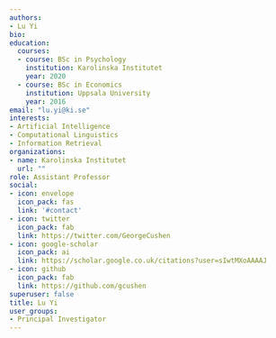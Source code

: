 ```yaml
---
authors:
- Lu Yi
bio:
education:
  courses:
  - course: BSc in Psychology
    institution: Karolinska Institutet
    year: 2020
  - course: BSc in Economics
    institution: Uppsala University
    year: 2016
email: "lu.yi@ki.se"
interests:
- Artificial Intelligence
- Computational Linguistics
- Information Retrieval
organizations:
- name: Karolinska Institutet
  url: ""
role: Assistant Professor
social:
- icon: envelope
  icon_pack: fas
  link: '#contact'
- icon: twitter
  icon_pack: fab
  link: https://twitter.com/GeorgeCushen
- icon: google-scholar
  icon_pack: ai
  link: https://scholar.google.co.uk/citations?user=sIwtMXoAAAAJ
- icon: github
  icon_pack: fab
  link: https://github.com/gcushen
superuser: false
title: Lu Yi
user_groups:
- Principal Investigator
---
```


